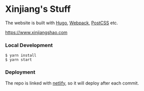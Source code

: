 # Xinjiang's Stuff
The website is built with [Hugo](https://www.gohugo.io/), [Webpack](https://webpack.github.io/), [PostCSS](http://postcss.org/) etc. 

https://www.xinjiangshao.com

### Local Development

```shell
$ yarn install
$ yarn start
```

### Deployment

The repo is linked with [netlify](https://www.netlify.com/), so it will deploy after each commit.

